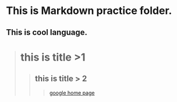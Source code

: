 This is Markdown practice folder.
===============
This is cool language.
------------------------

> # this is title >1
>> ## this is title > 2
>>> [google home page](https://google.com)
